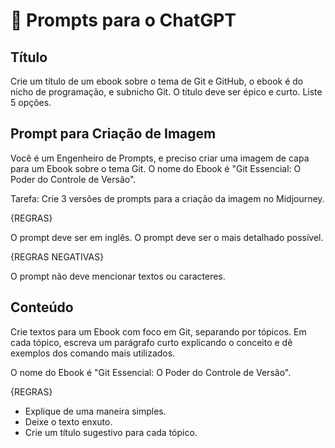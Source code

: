 # 🧠 Prompts para o ChatGPT

## Título

Crie um título de um ebook sobre o tema de Git e GitHub, o ebook é do nicho de programação, e subnicho Git. O título deve ser épico e curto. Liste 5 opções.

## Prompt para Criação de Imagem

Você é um Engenheiro de Prompts, e preciso criar uma imagem de capa para um Ebook sobre o tema Git. O nome do Ebook é "Git Essencial: O Poder do Controle de Versão".

Tarefa: Crie 3 versões de prompts para a criação da imagem no Midjourney.

{REGRAS}

O prompt deve ser em inglês.
O prompt deve ser o mais detalhado possível.

{REGRAS NEGATIVAS}

O prompt não deve mencionar textos ou caracteres.

## Conteúdo

Crie textos para um Ebook com foco em Git, separando por tópicos. Em cada tópico, escreva um parágrafo curto explicando o conceito e dê exemplos dos comando mais utilizados. 

O nome do Ebook é "Git Essencial: O Poder do Controle de Versão".

{REGRAS}
- Explique de uma maneira simples.
- Deixe o texto enxuto.
- Crie um título sugestivo para cada tópico.
